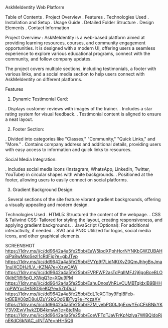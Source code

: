 AskMeIdentity Web Platform

Table of Contents
. Project Overview
. Features
. Technologies Used
. Installation and Setup
. Usage Guide
. Detailed Folder Structure
. Design Elements
. Contact Information


Project Overview :
AskMeIdentity is a web-based platform aimed at providing learning resources, courses, and community engagement opportunities. It is designed with a modern UI, offering users a seamless experience to explore various educational programs, connect with the community, and follow company updates.

The project covers multiple sections, including testimonials, a footer with various links, and a social media section to help users connect with AskMeIdentity on different platforms.

Features
1) Dynamic Testimonial Card:

. Displays customer reviews with images of the trainer.
. Includes a star rating system for visual feedback.
. Testimonial content is aligned to ensure a neat layout.

2) Footer Section:

. Divided into categories like "Classes," "Community," "Quick Links," and "More."
. Contains company address and additional details, providing users with easy access to information and quick links to resources.

Social Media Integration:

. Includes social media icons (Instagram, WhatsApp, LinkedIn, Twitter, YouTube) in circular shapes with white backgrounds.
. Positioned at the footer, allowing users to easily connect on social platforms.

3) Gradient Background Design:

. Several sections of the site feature vibrant gradient backgrounds, offering a visually appealing and modern design.

Technologies Used
. HTML5: Structured the content of the webpage.
. CSS & Tailwind CSS: Tailored for styling the layout, creating responsiveness, and applying gradient backgrounds.
. JavaScript (Optional): For additional interactivity, if needed.
. SVG and PNG: Utilized for logos, social media icons, and other graphical elements.

SCREENSHOT 
https://1drv.ms/i/c/dd9642a4a5fe25bb/EaW5IpdXPphHorNYNKbGWZUBAHqjPa8wMkoSezI1cRdFig?e=gbJTyp
https://1drv.ms/i/c/dd9642a4a5fe25bb/EVYp9f7LidNKtXvZ0QmJhhgBnJma1nuIXCDHJfLV_-KZNA?e=XzwOAW
https://1drv.ms/i/c/dd9642a4a5fe25bb/EVRFWF2asTdPqIIMFJ2j6goBceBLO0klbE1j9j5pO_KWqQ?e=XQu9PM
https://1drv.ms/i/c/dd9642a4a5fe25bb/EahuDnosVhRLvCUMBTqldxIB9BHHrpPWYxs1HfiBGSjeKQ?e=hZbDuU
https://1drv.ms/i/c/dd9642a4a5fe25bb/EdLTcXCTby9FqI8Feb-ktBEBX08zD8uUZuY2kGOd61BTvg?e=YczaXV
https://1drv.ms/i/c/dd9642a4a5fe25bb/EZM_yebPG0tJtgExwYEqCFkBNkYKY3VXEwV1wkZDB4kmAw?e=8te1Ma
https://1drv.ms/i/c/dd9642a4a5fe25bb/EceVFTdTJaVFrKpNzlya7WIBQIdoRjnEKdC6kNAC_cINTA?e=nHH5Q6
